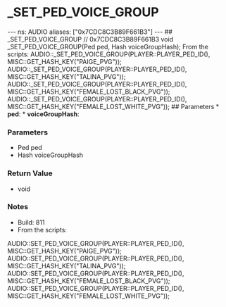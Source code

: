# _SET_PED_VOICE_GROUP

--- ns: AUDIO aliases: ["0x7CDC8C3B89F661B3"] --- ## _SET_PED_VOICE_GROUP  // 0x7CDC8C3B89F661B3 void _SET_PED_VOICE_GROUP(Ped ped, Hash voiceGroupHash);  From the scripts: AUDIO::_SET_PED_VOICE_GROUP(PLAYER::PLAYER_PED_ID(), MISC::GET_HASH_KEY("PAIGE_PVG")); AUDIO::_SET_PED_VOICE_GROUP(PLAYER::PLAYER_PED_ID(), MISC::GET_HASH_KEY("TALINA_PVG")); AUDIO::_SET_PED_VOICE_GROUP(PLAYER::PLAYER_PED_ID(), MISC::GET_HASH_KEY("FEMALE_LOST_BLACK_PVG")); AUDIO::_SET_PED_VOICE_GROUP(PLAYER::PLAYER_PED_ID(), MISC::GET_HASH_KEY("FEMALE_LOST_WHITE_PVG"));  ## Parameters * **ped**: * **voiceGroupHash**:

### Parameters
* Ped ped
* Hash voiceGroupHash

### Return Value
* void

### Notes
* Build: 811
* From the scripts:

AUDIO::SET_PED_VOICE_GROUP(PLAYER::PLAYER_PED_ID(), MISC::GET_HASH_KEY("PAIGE_PVG"));
AUDIO::SET_PED_VOICE_GROUP(PLAYER::PLAYER_PED_ID(), MISC::GET_HASH_KEY("TALINA_PVG"));
AUDIO::SET_PED_VOICE_GROUP(PLAYER::PLAYER_PED_ID(), MISC::GET_HASH_KEY("FEMALE_LOST_BLACK_PVG"));
AUDIO::SET_PED_VOICE_GROUP(PLAYER::PLAYER_PED_ID(), MISC::GET_HASH_KEY("FEMALE_LOST_WHITE_PVG"));


